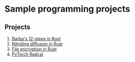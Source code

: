 # Sample programming projects

## Projects

1. [Barba's *12-steps* in Rust](barba-12-steps-rust/README.md)
1. [Nitriding diffusion in Rust](nitriding-solver-rust/README.md)
1. [File encryption in Rust](encryption-in-rust/README.md)
1. [PyTorch Radcal](pytorch-radcal/README.md)

